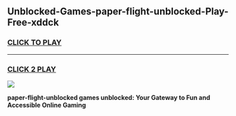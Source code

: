 
## Unblocked-Games-paper-flight-unblocked-Play-Free-xddck
<h3>
<a href="https://premium76.site?title=paper-flight-unblocked&ref=20M">CLICK TO PLAY</a></h3>
<hr>

<h3>
<a href="https://premium76.site?title=paper-flight-unblocked&ref=20M">CLICK 2 PLAY</a>
  
</h3>

<a href="https://premium76.site?title=paper-flight-unblocked&ref=19M"><img src="https://clearcache.store/games.png"></a>


**paper-flight-unblocked games unblocked: Your Gateway to Fun and Accessible Online Gaming**
